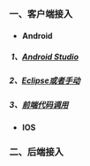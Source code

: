 ### 一、客户端接入

- #### Android

##### ​	1、[Android Studio](android_studio.md)

##### 	2、[Eclipse或者手动](eclipse.md)

##### 	3、[前端代码调用](client_code.md)

- #### IOS

### 二、后端接入



